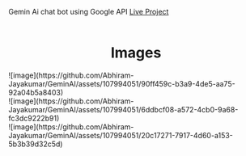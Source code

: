 Gemin Ai chat bot using Google API
<a href="https://abhiram-jayakumar.github.io/GeminAI/">Live Project</a>
<br>
<br>
<h1 align="center">Images</h1>
![image](https://github.com/Abhiram-Jayakumar/GeminAI/assets/107994051/90ff459c-b3a9-4de5-aa75-92a04b5a8403)
<br>
![image](https://github.com/Abhiram-Jayakumar/GeminAI/assets/107994051/6ddbcf08-a572-4cb0-9a68-fc3dc9222b91)
<br>
![image](https://github.com/Abhiram-Jayakumar/GeminAI/assets/107994051/20c17271-7917-4d60-a153-5b3b39d32c5d)
